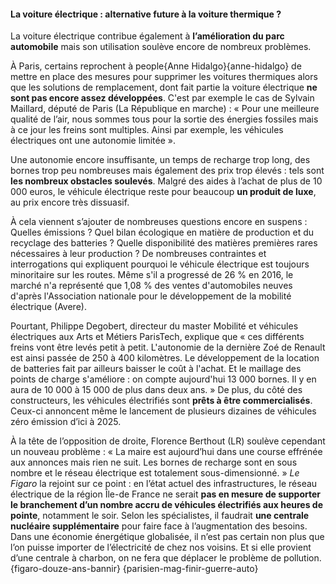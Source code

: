#### La voiture électrique : alternative future à la voiture thermique ?

La voiture électrique contribue également à **l’amélioration du parc automobile** mais son utilisation soulève encore de nombreux problèmes.

À Paris, certains reprochent à people{Anne Hidalgo}{anne-hidalgo} de mettre en place des mesures pour supprimer les voitures thermiques alors que les solutions de remplacement, dont fait partie la voiture électrique **ne sont pas encore assez développées**. C'est par exemple le cas de Sylvain Maillard, député de Paris (La République en marche) : « Pour une meilleure qualité de l’air, nous sommes tous pour la sortie des énergies fossiles mais à ce jour les freins sont multiples. Ainsi par exemple, les véhicules électriques ont une autonomie limitée ».

Une autonomie encore insuffisante, un temps de recharge trop long, des bornes trop peu nombreuses mais également des prix trop élevés : tels sont **les nombreux obstacles soulevés**. Malgré des aides à l’achat de plus de 10 000 euros, le véhicule électrique reste pour beaucoup **un produit de luxe**, au prix encore très dissuasif.

À cela viennent s’ajouter de nombreuses questions encore en suspens : Quelles émissions ? Quel bilan écologique en matière de production et du recyclage des batteries ? Quelle disponibilité des matières premières rares nécessaires à leur production ? De nombreuses contraintes et interrogations qui expliquent pourquoi le véhicule électrique est toujours minoritaire sur les routes. Même s'il a progressé de 26 % en 2016, le marché n'a représenté que 1,08 % des ventes d'automobiles neuves d'après l'Association nationale pour le développement de la mobilité électrique (Avere).

Pourtant, Philippe Degobert, directeur du master Mobilité et véhicules électriques aux Arts et Métiers ParisTech, explique que « ces différents freins vont être levés petit à petit. L'autonomie de la dernière Zoé de Renault est ainsi passée de 250 à 400 kilomètres. Le développement de la location de batteries fait par ailleurs baisser le coût à l'achat. Et le maillage des points de charge s'améliore : on compte aujourd'hui 13 000 bornes. Il y en aura de 10 000 à 15 000 de plus dans deux ans. » De plus, du côté des constructeurs, les véhicules électrifiés sont **prêts à être commercialisés**. Ceux-ci annoncent même le lancement de plusieurs dizaines de véhicules zéro émission d’ici à 2025.

À la tête de l’opposition de droite, Florence Berthout (LR) soulève cependant un nouveau problème : « La maire est aujourd’hui dans une course effrénée aux annonces mais rien ne suit. Les bornes de recharge sont en sous nombre et le réseau électrique est totalement sous-dimensionné. » *Le Figaro* la rejoint sur ce point : en l’état actuel des infrastructures, le réseau électrique de la région Île-de France ne serait **pas en mesure de supporter le branchement d’un nombre accru de véhicules électrifiés aux heures de pointe**, notamment le soir. Selon les spécialistes, il faudrait **une centrale nucléaire supplémentaire** pour faire face à l’augmentation des besoins. Dans une économie énergétique globalisée, il n’est pas certain non plus que l’on puisse importer de l’électricité de chez nos voisins. Et si elle provient d’une centrale à charbon, on ne fera que déplacer le problème de pollution. {figaro-douze-ans-bannir} {parisien-mag-finir-guerre-auto}
